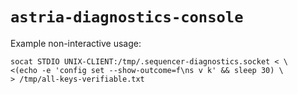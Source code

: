# `astria-diagnostics-console`

Example non-interactive usage:

```shell
socat STDIO UNIX-CLIENT:/tmp/.sequencer-diagnostics.socket < \
<(echo -e 'config set --show-outcome=f\ns v k' && sleep 30) \
> /tmp/all-keys-verifiable.txt
```
